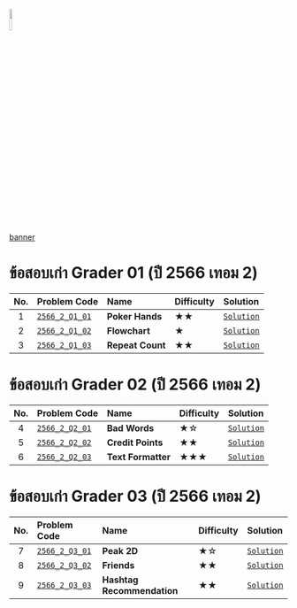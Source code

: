<p align="left">
  <a href="../README.md">
    <img src="../../Z99-OTHERS/00-common/00-back.png" style="width:10%">
  </a>
</p>

[banner]()

# ข้อสอบเก่า Grader 01 (ปี 2566 เทอม 2)

| No. | Problem Code                                                                                         | Name             | Difficulty | Solution                                                                                 |
| :-: | :--------------------------------------------------------------------------------------------------- | :--------------- | :--------- | :--------------------------------------------------------------------------------------- |
|  1  | [`2566_2_Q1_01`](https://drive.google.com/file/d/1ybCeNooMRTp5wFQULhpAp9nw-TCpEhRa/view?usp=sharing) | **Poker Hands**  | ★★         | [`Solution`](/GE-Grader-Examination/G6602-Exam-2566-S2/Grader-01/2566_2_Q1_01/README.md) |
|  2  | [`2566_2_Q1_02`](https://drive.google.com/file/d/1Nioh4BjOtLAM-bDEjh4BpvCfbAstMSAc/view?usp=sharing) | **Flowchart**    | ★          | [`Solution`](/GE-Grader-Examination/G6602-Exam-2566-S2/Grader-01/2566_2_Q1_02/README.md) |
|  3  | [`2566_2_Q1_03`](https://drive.google.com/file/d/1QM3JjWkZ2QuDEAW3o9mUNCqXGzSTJ0gZ/view?usp=sharing) | **Repeat Count** | ★★         | [`Solution`](/GE-Grader-Examination/G6602-Exam-2566-S2/Grader-01/2566_2_Q1_03/README.md) |

# ข้อสอบเก่า Grader 02 (ปี 2566 เทอม 2)

| No. | Problem Code                                                                                         | Name               | Difficulty | Solution                                                                                 |
| :-: | :--------------------------------------------------------------------------------------------------- | :----------------- | :--------- | :--------------------------------------------------------------------------------------- |
|  4  | [`2566_2_Q2_01`](https://drive.google.com/file/d/1EbQl9iRAR5RYoMG8uj5-foiY2b5J6Ydo/view?usp=sharing) | **Bad Words**      | ★☆         | [`Solution`](/GE-Grader-Examination/G6602-Exam-2566-S2/Grader-02/2566_2_Q2_01/README.md) |
|  5  | [`2566_2_Q2_02`](https://drive.google.com/file/d/1i2hhun44grSnF-DZH80CKTKjj4O4ch3m/view?usp=sharing) | **Credit Points**  | ★★         | [`Solution`](/GE-Grader-Examination/G6602-Exam-2566-S2/Grader-02/2566_2_Q2_02/README.md) |
|  6  | [`2566_2_Q2_03`](https://drive.google.com/file/d/1ftesAF-xHat6QuRv99XYFy8gNnVN-qKJ/view?usp=sharing) | **Text Formatter** | ★★★        | [`Solution`](/GE-Grader-Examination/G6602-Exam-2566-S2/Grader-02/2566_2_Q2_03/README.md) |

# ข้อสอบเก่า Grader 03 (ปี 2566 เทอม 2)

| No. | Problem Code                                                                                         | Name                       | Difficulty | Solution                                                                                 |
| :-: | :--------------------------------------------------------------------------------------------------- | :------------------------- | :--------- | :--------------------------------------------------------------------------------------- |
|  7  | [`2566_2_Q3_01`](https://drive.google.com/file/d/1LF2pj8dcpoLBjUNJ0WUCw70FL3cgfXMU/view?usp=sharing) | **Peak 2D**                | ★☆         | [`Solution`](/GE-Grader-Examination/G6602-Exam-2566-S2/Grader-03/2566_2_Q3_01/README.md) |
|  8  | [`2566_2_Q3_02`](https://drive.google.com/file/d/1_I8h_pHSZyKAuHf4Xf_KONQZnPnCFmD_/view?usp=sharing) | **Friends**                | ★★         | [`Solution`](/GE-Grader-Examination/G6602-Exam-2566-S2/Grader-03/2566_2_Q3_02/README.md) |
|  9  | [`2566_2_Q3_03`](https://drive.google.com/file/d/1Rcox7hJg5OtCnwYM4SuiiLp4fweragxh/view?usp=sharing) | **Hashtag Recommendation** | ★★         | [`Solution`](/GE-Grader-Examination/G6602-Exam-2566-S2/Grader-03/2566_2_Q3_03/README.md) |
